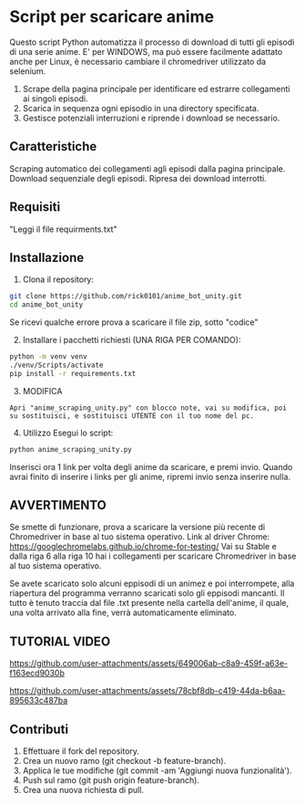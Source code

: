 # Script per scaricare anime

Questo script Python automatizza il processo di download di tutti gli episodi di una serie anime. E' per WINDOWS, ma può essere facilmente adattato anche per Linux, è necessario cambiare il chromedriver utilizzato da selenium.

1. Scrape della pagina principale per identificare ed estrarre collegamenti ai singoli episodi.
2. Scarica in sequenza ogni episodio in una directory specificata.
3. Gestisce potenziali interruzioni e riprende i download se necessario.


## Caratteristiche
Scraping automatico dei collegamenti agli episodi dalla pagina principale.
Download sequenziale degli episodi.
Ripresa dei download interrotti.


## Requisiti
"Leggi il file requirments.txt"


## Installazione

1. Clona il repository:
```bash
git clone https://github.com/rick0101/anime_bot_unity.git
cd anime_bot_unity
```
Se ricevi qualche errore prova a scaricare il file zip, sotto "codice"

2. Installare i pacchetti richiesti (UNA RIGA PER COMANDO):
```bash
python -m venv venv
./venv/Scripts/activate
pip install -r requirements.txt
```

3. MODIFICA
```
Apri "anime_scraping_unity.py" con blocco note, vai su modifica, poi su sostituisci, e sostituisci UTENTE con il tuo nome del pc.
```

4. Utilizzo
Esegui lo script:
```bash
python anime_scraping_unity.py
```
Inserisci ora 1 link per volta degli anime da scaricare, e premi invio. 
Quando avrai finito di inserire i links per gli anime, ripremi invio senza inserire nulla.

## AVVERTIMENTO

Se smette di funzionare, prova a scaricare la versione più recente di Chromedriver in base al tuo sistema operativo.
Link al driver Chrome: https://googlechromelabs.github.io/chrome-for-testing/
Vai su Stable e dalla riga 6 alla riga 10 hai i collegamenti per scaricare Chromedriver in base al tuo sistema operativo.

Se avete scaricato solo alcuni eppisodi di un animez e poi interrompete, alla riapertura del programma verranno scaricati solo gli eppisodi mancanti.
Il tutto è tenuto traccia dal file .txt presente nella cartella dell'anime, il quale, una volta arrivato alla fine, verrà automaticamente eliminato.


## TUTORIAL VIDEO

https://github.com/user-attachments/assets/649006ab-c8a9-459f-a63e-f163ecd9030b


https://github.com/user-attachments/assets/78cbf8db-c419-44da-b6aa-895633c487ba



## Contributi


1. Effettuare il fork del repository.
2. Crea un nuovo ramo (git checkout -b feature-branch).
3. Applica le tue modifiche (git commit -am 'Aggiungi nuova funzionalità').
4. Push sul ramo (git push origin feature-branch).
5. Crea una nuova richiesta di pull.
